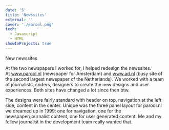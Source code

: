```yaml
---
date: '5'
title: 'Newssites'
external: ''
cover: './parool.png'
tech:
  - Javascript
  - HTML
showInProjects: true
---
```


New newssites

At the two newspapers I worked for, I helped redesign the newssites. At www.parool.nl (newspaper for Amsterdam) and www.ad.nl (busy site of the second largest newspaper of the Netherlands). We worked with a team of journalists, coders, designers to create the new designs and user experiences. Both sites have changed a lot since then btw.

The designs were fairly standard with header on top, navigation at the left side, content in the center. Unique was the three panel layout for parool.nl we dreamed up in 1999: one for navigation, one for the newspaper/journalist content, one for user generated content. Me and my fellow journalist in the development team really wanted that.
